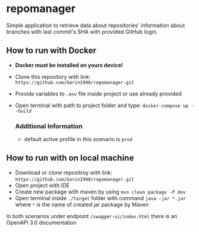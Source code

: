 # repomanager

Simple application to retrieve data about repositories' information about branches with last commit's SHA with provided GitHub login.

## How to run with Docker
- **Docker must be installed on yours device!**
- Clone this repository with link: `https://github.com/Garin1998/repomanager.git`
- Provide variables to `.env` file inside project or use already provided
- Open terminal with path to project folder and type: `docker-compose up --build`

  ### Additional Information
    - default active profile in this scenario is `prod`

## How to run with on local machine
- Download or clone repositroy with link: `https://github.com/Garin1998/repomanager.git`
- Open project with IDE
- Create new package with maven by using `mvn clean package -P dev`
- Open terminal inside `./target` folder with command `java -jar *.jar` where `*` is the name of created jar package by Maven

In both scenarios under endpoint `/swagger-ui/index.html` there is an OpenAPI 3.0 documentation